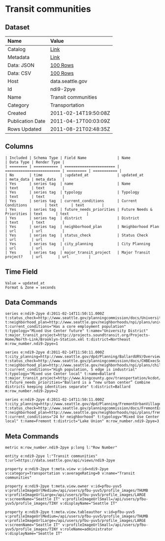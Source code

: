 # Transit communities

## Dataset

| Name | Value |
| :--- | :---- |
| Catalog | [Link](https://catalog.data.gov/dataset/transit-communities-fa210) |
| Metadata | [Link](https://data.seattle.gov/api/views/ndi9-2pye) |
| Data: JSON | [100 Rows](https://data.seattle.gov/api/views/ndi9-2pye/rows.json?max_rows=100) |
| Data: CSV | [100 Rows](https://data.seattle.gov/api/views/ndi9-2pye/rows.csv?max_rows=100) |
| Host | data.seattle.gov |
| Id | ndi9-2pye |
| Name | Transit communities |
| Category | Transportation |
| Created | 2011-02-14T19:50:08Z |
| Publication Date | 2011-04-17T00:03:09Z |
| Rows Updated | 2011-08-21T02:48:35Z |

## Columns

```ls
| Included | Schema Type | Field Name              | Name                      | Data Type | Render Type |
| ======== | =========== | ======================= | ========================= | ========= | =========== |
| No       | time        | :updated_at             | updated_at                | meta_data | meta_data   |
| Yes      | series tag  | name                    | Name                      | text      | text        |
| Yes      | series tag  | typology                | Typology                  | text      | text        |
| Yes      | series tag  | current_conditions      | Current Conditions        | text      | text        |
| Yes      | series tag  | future_needs_priorities | Future Needs & Priorities | text      | text        |
| Yes      | series tag  | district                | District                  | text      | text        |
| Yes      | series tag  | neighborhood_plan       | Neighborhood Plan         | url       | url         |
| Yes      | series tag  | status_check            | Status Check              | url       | url         |
| Yes      | series tag  | city_planning           | City Planning             | url       | url         |
| Yes      | series tag  | major_transit_project   | Major Transit project?    | url       | url         |
```

## Time Field

```ls
Value = updated_at
Format & Zone = seconds
```

## Data Commands

```ls
series e:ndi9-2pye d:2011-02-14T11:50:11.000Z t:status_check=http://www.seattle.gov/planningcommission/docs/UniversityCommunityExecSummary.pdf t:neighborhood_plan=http://www.seattle.gov/neighborhoods/npi/plans/university/ t:current_conditions="Has a core employment population" t:typology="Mixed Use Center future" t:name="University District" t:major_transit_project=http://projects.soundtransit.org/Projects-Home/North-Link/Brooklyn-Station.xml t:district=Northeast m:row_number.ndi9-2pye=1

series e:ndi9-2pye d:2011-02-14T11:50:11.000Z t:city_planning=http://www.seattle.gov/dpd/Planning/BallardURV/Overview/default.asp t:status_check=http://www.seattle.gov/planningcommission/docs/CHBExecSummary.pdf t:neighborhood_plan=http://www.seattle.gov/neighborhoods/npi/plans/chill/ t:current_conditions="High population, S edge is industrial" t:typology="Mixed use Center local" t:name=Ballard t:major_transit_project=http://www.kingcounty.gov/transportation/kcdot/MetroTransit/RapidRide/DLine.aspx t:future_needs_priorities="Ballard is a “new urban center” Combine districts keeping identities separate" t:district=Ballard m:row_number.ndi9-2pye=2

series e:ndi9-2pye d:2011-02-14T11:50:11.000Z t:city_planning=http://www.seattle.gov/dpd/Planning/FremontUrbanVillageRezone/Overview/default.asp t:status_check=http://www.seattle.gov/planningcommission/docs/FremontExecSummary.pdf t:neighborhood_plan=http://www.seattle.gov/neighborhoods/npi/plans/fremont/ t:current_conditions="24 hr neighborhood" t:typology="Mixed Use Center local" t:name=Fremont t:district="Lake Union" m:row_number.ndi9-2pye=3
```

## Meta Commands

```ls
metric m:row_number.ndi9-2pye p:long l:"Row Number"

entity e:ndi9-2pye l:"Transit communities" t:url=https://data.seattle.gov/api/views/ndi9-2pye

property e:ndi9-2pye t:meta.view v:id=ndi9-2pye v:category=Transportation v:averageRating=0 v:name="Transit communities"

property e:ndi9-2pye t:meta.view.owner v:id=pfbu-yuv5 v:profileImageUrlMedium=/api/users/pfbu-yuv5/profile_images/THUMB v:profileImageUrlLarge=/api/users/pfbu-yuv5/profile_images/LARGE v:screenName="Seattle IT" v:profileImageUrlSmall=/api/users/pfbu-yuv5/profile_images/TINY v:displayName="Seattle IT"

property e:ndi9-2pye t:meta.view.tableauthor v:id=pfbu-yuv5 v:profileImageUrlMedium=/api/users/pfbu-yuv5/profile_images/THUMB v:profileImageUrlLarge=/api/users/pfbu-yuv5/profile_images/LARGE v:screenName="Seattle IT" v:profileImageUrlSmall=/api/users/pfbu-yuv5/profile_images/TINY v:roleName=administrator v:displayName="Seattle IT"
```